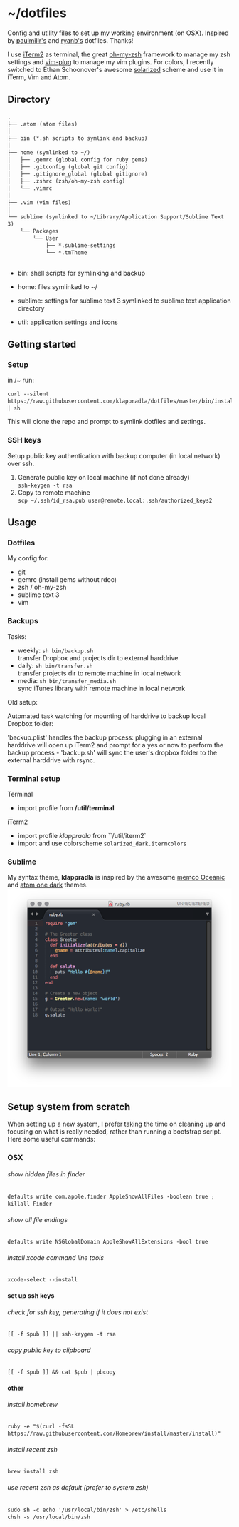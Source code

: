 # ~/dotfiles

Config and utility files to set up my working environment (on OSX). Inspired by [paulmillr's](https://github.com/paulmillr/dotfiles) and [ryanb's](https://github.com/ryanb/dotfiles) dotfiles. Thanks!

I use [iTerm2](http://iterm2.com/) as terminal, the great [oh-my-zsh](https://github.com/robbyrussell/oh-my-zsh) framework to manage my zsh settings and [vim-plug](https://github.com/junegunn/vim-plug) to manage my vim plugins. For colors, I recently switched to Ethan Schoonover's awesome [solarized](http://ethanschoonover.com/solarized) scheme and use it in iTerm, Vim and Atom.


## Directory

```
.
├── .atom (atom files)
│
├── bin (*.sh scripts to symlink and backup)
│
├── home (symlinked to ~/)
│   ├── .gemrc (global config for ruby gems)
│   ├── .gitconfig (global git config)
│   ├── .gitignore_global (global gitignore)
│   ├── .zshrc (zsh/oh-my-zsh config)
│   └── .vimrc
│
├── .vim (vim files)
│
└── sublime (symlinked to ~/Library/Application Support/Sublime Text 3)
    └── Packages
        └── User
            ├── *.sublime-settings
            └── *.tmTheme


```

* bin: shell scripts for symlinking and backup

* home: files symlinked to ~/

* sublime: settings for sublime text 3 symlinked to sublime text application directory

* util: application settings and icons


## Getting started

### Setup

in /~ run:

```
curl --silent https://raw.githubusercontent.com/klappradla/dotfiles/master/bin/install.sh | sh
```

This will clone the repo and prompt to symlink dotfiles and settings.

### SSH keys

Setup public key authentication with backup computer (in local network) over ssh.

1. Generate public key on local machine (if not done already)<br/>
  `ssh-keygen -t rsa`
2. Copy to remote machine<br/>
`scp ~/.ssh/id_rsa.pub user@remote.local:.ssh/authorized_keys2`


## Usage

### Dotfiles

My config for:

* git
* gemrc (install gems without rdoc)
* zsh / oh-my-zsh
* sublime text 3
* vim


### Backups

Tasks:

* weekly: `sh bin/backup.sh`  
transfer Dropbox and projects dir to external harddrive
* daily: `sh bin/transfer.sh`  
transfer projects dir to remote machine in local network
* media: `sh bin/transfer_media.sh`  
sync iTunes library with remote machine in local network

Old setup:

Automated task watching for mounting of harddrive to backup local Dropbox folder:

'backup.plist' handles the backup process: plugging in an external harddrive will open up iTerm2 and prompt for a yes or now to perform the backup process - 'backup.sh' will sync the user's dropbox folder to the external harddrive with rsync.


### Terminal setup

Terminal

* import profile from **/util/terminal**

iTerm2

* import profile *klappradla* from ``/util/iterm2`
* import and use colorscheme `solarized_dark.itermcolors`


### Sublime

My syntax theme, **klappradla** is inspired by the awesome [memco Oceanic](https://github.com/memco/Oceanic-tmTheme) and [atom one dark](https://github.com/atom/one-dark-syntax) themes.
![Alt text](screenshots/sublime.png?raw=true)


## Setup system from scratch

When setting up a new system, I prefer taking the time on cleaning up and focusing on what is really needed, rather than running a bootstrap script. Here some useful commands:


### OSX

###### show hidden files in finder
```
defaults write com.apple.finder AppleShowAllFiles -boolean true ; killall Finder
```

###### show all file endings
```
defaults write NSGlobalDomain AppleShowAllExtensions -bool true
```

###### install xcode command line tools
```
xcode-select --install
```


#### set up ssh keys

###### check for ssh key, generating if it does not exist
```
[[ -f $pub ]] || ssh-keygen -t rsa
```

###### copy public key to clipboard
```
[[ -f $pub ]] && cat $pub | pbcopy
```


#### other

###### install homebrew
```
ruby -e "$(curl -fsSL https://raw.githubusercontent.com/Homebrew/install/master/install)"
```

###### install recent zsh
```
brew install zsh
```

###### use recent zsh as default (prefer to system zsh)
```
sudo sh -c echo '/usr/local/bin/zsh' > /etc/shells
chsh -s /usr/local/bin/zsh
```
